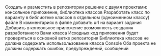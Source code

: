 Создать и разместить в репозитории решение с двумя проектами: консольное приложение, библиотека классов
Разработать класс по варианту в библиотеке классов в отдельном (одноименном классу) файле
В комментариях в файле добавить url на вариант задания
Добавить в консольное приложение возможность создания разработанного Вами класса
Исходных код приложения будет проверяться в основной ветке репозитория
Библиотека классов не должна содержать использользование класса Console
Оба проекта не должны содержать ошибок, предупреждений, сообщений

